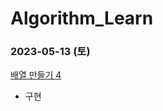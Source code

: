 # Algorithm_Learn
### 2023-05-13 (토)
[배열 만들기 4](https://school.programmers.co.kr/learn/courses/30/lessons/181918)
- 구현
